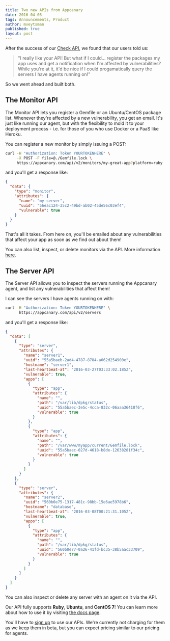```yaml
---
title: Two new APIs from Appcanary
date: 2016-04-05
tags: Announcements, Product
author: mveytsman
published: true
layout: post
---
```


After the success of our [Check API](http://blog.appcanary.com/2016/new-api-centos-support.html), we found that our users told us:

>"I really like your API! But what if I could... register the packages my app uses and get a notification when I'm affected by vulnerabilities? While you're at it, it'd be nice if I could progamatically query the servers I have agents running on!"

So we went ahead and built both.

## The Monitor API

The Monitor API lets you register a Gemfile or an Ubuntu/CentOS package list. Whenever they're affected by a new vulnerability, you get an email. It's just like running our agent, but with the flexibility to mold it to your deployment process - i.e. for those of you who use Docker or a PaaS like Heroku.

You can register a new monitor by simply issuing a POST:

```bash
curl -H "Authorization: Token YOURTOKENHERE" \
     -X POST -F file=@./Gemfile.lock \
     https://appcanary.com/api/v2/monitors/my-great-app?platform=ruby
```

and you'll get a response like:

```json
{
  "data": {
    "type": "monitor",
    "attributes": {
      "name": "my-server",
      "uuid": "56eac124-35c2-49bd-ab02-45de56c03ef4",
      "vulnerable": true
    }
  }
}
```

That's all it takes. From here on, you'll be emailed about any vulnerabilities that affect your app as soon as we find out about them!

You can also list, inspect, or delete monitors via the API. More information [here](https://appcanary.com/docs#create-monitor).


## The Server API

The Server API allows you to inspect the servers running the Appcanary agent, and list any vulnerabilities that affect them!

I can see the servers I have agents running on with:

```bash
curl -H "Authorization: Token YOURTOKENHERE" \
      https://appcanary.com/api/v2/servers
```

and you'll get a response like:

```json
{
  "data": [
    {
      "type": "server",
      "attributes": {
        "name": "server1",
        "uuid": "55a5baeb-2ad4-4787-8784-a062d254900e",
        "hostname": "server1",
        "last-heartbeat-at": "2016-03-27T03:33:02.185Z",
        "vulnerable": true,
        "apps": [
          {
            "type": "app",
            "attributes": {
              "name": "",
              "path": "/var/lib/dpkg/status",
              "uuid": "55a5baec-3e5c-4cca-832c-06aaa36418f6",
              "vulnerable": true
            }
          },
          {
            "type": "app",
            "attributes": {
              "name": "",
              "path": "/var/www/myapp/current/Gemfile.lock",
              "uuid": "55a5baec-027d-4618-b8de-12638281f34c",
              "vulnerable": true
            }
          }
        ]
      }
    },
    {
      "type": "server",
      "attributes": {
        "name": "server2",
        "uuid": "560b0e75-1317-481c-98bb-15e6ae5978b6",
        "hostname": "database",
        "last-heartbeat-at": "2016-03-08T00:21:31.105Z",
        "vulnerable": true,
        "apps": [
          {
            "type": "app",
            "attributes": {
              "name": "",
              "path": "/var/lib/dpkg/status",
              "uuid": "560b0e77-0a26-41fd-bc35-38b5aac33709",
              "vulnerable": true
            }
          }
        ]
      }
    }
  ]
}
```

You can also inspect or delete any server with an agent on it via the API.

Our API fully supports **Ruby**, **Ubuntu**, and **CentOS 7**! You can learn more about how to use it by visiting [the docs page](https://appcanary.com/docs).

You'll have to [sign up](https://appcanary.com/sign_up) to use our APIs. We're currently not charging for them as we keep them in beta, but you can expect pricing similar to our pricing for agents.
